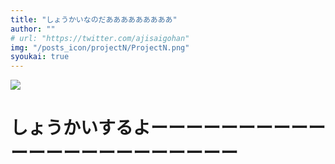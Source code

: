 ```yaml
---
title: "しょうかいなのだあああああああああ"
author: ""
# url: "https://twitter.com/ajisaigohan"
img: "/posts_icon/projectN/ProjectN.png"
syoukai: true
---
```


![](/Introduction/img/icons1.jpg)

# しょうかいするよーーーーーーーーーーーーーーーーーーーーーーー
